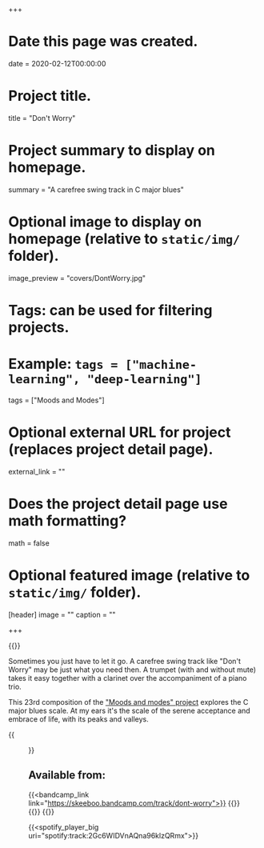 +++
# Date this page was created.
date = 2020-02-12T00:00:00

# Project title.
title = "Don't Worry"

# Project summary to display on homepage.
summary = "A carefree swing track in C major blues"

# Optional image to display on homepage (relative to `static/img/` folder).
image_preview = "covers/DontWorry.jpg"

# Tags: can be used for filtering projects.
# Example: `tags = ["machine-learning", "deep-learning"]`
tags = ["Moods and Modes"]

# Optional external URL for project (replaces project detail page).
external_link = ""

# Does the project detail page use math formatting?
math = false

# Optional featured image (relative to `static/img/` folder).
[header]
image = ""
caption = ""

+++

{{<bandcamp title="Don't Worry" track="815735371" link="https://skeeboo.bandcamp.com/track/dont-worry">}}

Sometimes you just have to let it go. A carefree swing track like "Don't Worry" may be just what you need then. 
A trumpet (with and without mute) takes it easy together with a clarinet over the accompaniment of a piano trio.

This 23rd composition of the ["Moods and modes" project](/post/moods_and_modes) explores the C major blues scale. At my ears it's the scale of the serene acceptance and embrace of life, with its peaks and valleys.

{{<figure src="/img/covers/DontWorry.jpg" width="320" link="https://distrokid.com/hyperfollow/skeeboo/dont-worry" target="_blank">}}

## Available from:

{{<bandcamp_link link="https://skeeboo.bandcamp.com/track/dont-worry">}}
{{<spotify link="https://spoti.fi/3axfGU9">}}
{{<itunes link="https://music.apple.com/us/album/dont-worry-single/1498524995">}}
{{<globe link="https://song.link/9r4DMKx78qXSS">}}

{{<spotify_player_big uri="spotify:track:2Gc6WIDVnAQna96klzQRmx">}}